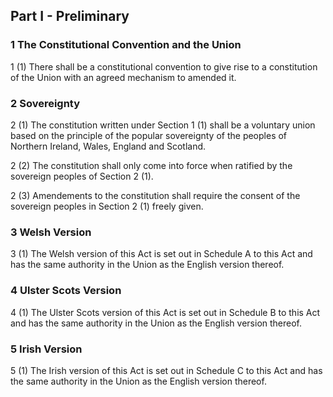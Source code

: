 ## Part I - Preliminary

### 1 The Constitutional Convention and the Union

1 (1) There shall be a constitutional convention to give rise to a constitution of the Union with an agreed mechanism to amended it.

### 2 Sovereignty

2 (1) The constitution written under Section 1 (1) shall be a voluntary union based on the principle of the popular sovereignty of the peoples of Northern Ireland, Wales, England and Scotland.

2 (2) The constitution shall only come into force when ratified by the sovereign peoples of Section 2 (1).

2 (3) Amendements to the constitution shall require the consent of the sovereign peoples in Section 2 (1) freely given.

### 3 Welsh Version

3 (1) The Welsh version of this Act is set out in Schedule A to this Act and has the same authority in the Union as the English version thereof.

### 4 Ulster Scots Version

4 (1) The Ulster Scots version of this Act is set out in Schedule B to this Act and has the same authority in the Union as the English version thereof.

### 5 Irish Version

5 (1) The Irish version of this Act is set out in Schedule C to this Act and has the same authority in the Union as the English version thereof.
